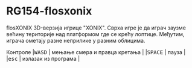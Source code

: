 # RG154-flosxonix
flosXONIX
3D-верзија игрице "XONIX". Сврха игре је да играч заузме већину територије над платформом где се крећу лоптице. Међутим, играча ометају разне неприлике у разним облицима.

Контроле
|<kbd>W</kbd><kbd>A</kbd><kbd>S</kbd><kbd>D</kbd> | мењање смера и правца кретања |
|<kbd>SPACE</kbd> | пауза |
|<kbd>esc</kbd> | излазак из програма |
